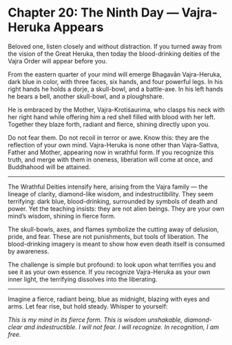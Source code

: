 # Chapter 20: The Ninth Day — Vajra-Heruka Appears

Beloved one, listen closely and without distraction. If you turned away from the vision of the Great Heruka, then today the blood-drinking deities of the Vajra Order will appear before you.

From the eastern quarter of your mind will emerge Bhagavān Vajra-Heruka, dark blue in color, with three faces, six hands, and four powerful legs. In his right hands he holds a dorje, a skull-bowl, and a battle-axe. In his left hands he bears a bell, another skull-bowl, and a ploughshare.

He is embraced by the Mother, Vajra-Krotiśaurima, who clasps his neck with her right hand while offering him a red shell filled with blood with her left. Together they blaze forth, radiant and fierce, shining directly upon you.

Do not fear them. Do not recoil in terror or awe. Know this: they are the reflection of your own mind. Vajra-Heruka is none other than Vajra-Sattva, Father and Mother, appearing now in wrathful form. If you recognize this truth, and merge with them in oneness, liberation will come at once, and Buddhahood will be attained.

---

The Wrathful Deities intensify here, arising from the Vajra family — the lineage of clarity, diamond-like wisdom, and indestructibility. They seem terrifying: dark blue, blood-drinking, surrounded by symbols of death and power. Yet the teaching insists: they are not alien beings. They are your own mind’s wisdom, shining in fierce form.

The skull-bowls, axes, and flames symbolize the cutting away of delusion, pride, and fear. These are not punishments, but tools of liberation. The blood-drinking imagery is meant to show how even death itself is consumed by awareness.

The challenge is simple but profound: to look upon what terrifies you and see it as your own essence. If you recognize Vajra-Heruka as your own inner light, the terrifying dissolves into the liberating.

---

Imagine a fierce, radiant being, blue as midnight, blazing with eyes and arms. Let fear rise, but hold steady. Whisper to yourself:

*This is my mind in its fierce form.
This is wisdom unshakable,
diamond-clear and indestructible.
I will not fear. I will recognize.
In recognition, I am free.*
